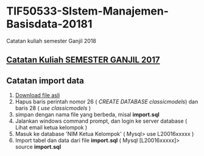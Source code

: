 # TIF50533-SIstem-Manajemen-Basisdata-20181
Catatan kuliah semester Ganjil 2018

## [Catatan Kuliah SEMESTER GANJIL 2017](https://github.com/handaga/Database-Management-System-2017)

##  Catatan import data 

1. [Download file asli](https://github.com/bana-handaga/TIF50533-SIstem-Manajemen-Basisdata-20181/blob/master/classicmodels.sql)
2. Hapus baris perintah nomor 26 ( *CREATE DATABASE classicmodels*) dan baris 28 ( *use classicmodels* ) 
3. simpan dengan nama file yang berbeda, misal  **import.sql**
4. Jalankan windows command prompt, dan login ke server database ( Lihat email ketua kelompok )
5. Masuk ke database 'NIM Ketua Kelompok' ( Mysql> use L20016xxxxx )
6. Import tabel dan data dari file **import.sql**   ( Mysql [L20016xxxxx]> source **import.sql** 

